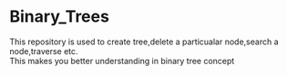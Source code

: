 # Binary_Trees
This repository is used to create tree,delete a particualar node,search a node,traverse etc.
<br>
This makes you better understanding in binary tree concept
